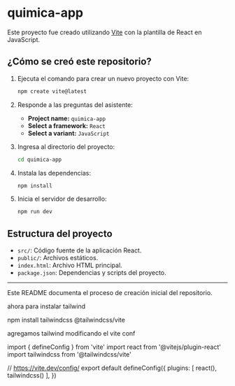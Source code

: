 # quimica-app

Este proyecto fue creado utilizando [Vite](https://vitejs.dev/) con la plantilla de React en JavaScript.

## ¿Cómo se creó este repositorio?

1. Ejecuta el comando para crear un nuevo proyecto con Vite:

   ```sh
   npm create vite@latest
   ```

2. Responde a las preguntas del asistente:

   - **Project name:** `quimica-app`
   - **Select a framework:** `React`
   - **Select a variant:** `JavaScript`

3. Ingresa al directorio del proyecto:

   ```sh
   cd quimica-app
   ```

4. Instala las dependencias:

   ```sh
   npm install
   ```

5. Inicia el servidor de desarrollo:

   ```sh
   npm run dev
   ```

## Estructura del proyecto

- `src/`: Código fuente de la aplicación React.
- `public/`: Archivos estáticos.
- `index.html`: Archivo HTML principal.
- `package.json`: Dependencias y scripts del proyecto.

---

Este README documenta el proceso de creación inicial del repositorio.

ahora para instalar tailwind

npm install tailwindcss @tailwindcss/vite

agregamos tailwind modificando el vite conf

import { defineConfig } from 'vite'
import react from '@vitejs/plugin-react'
import tailwindcss from '@tailwindcss/vite'

// https://vite.dev/config/
export default defineConfig({
  plugins: [
    react(),
    tailwindcss()
  ],
})



